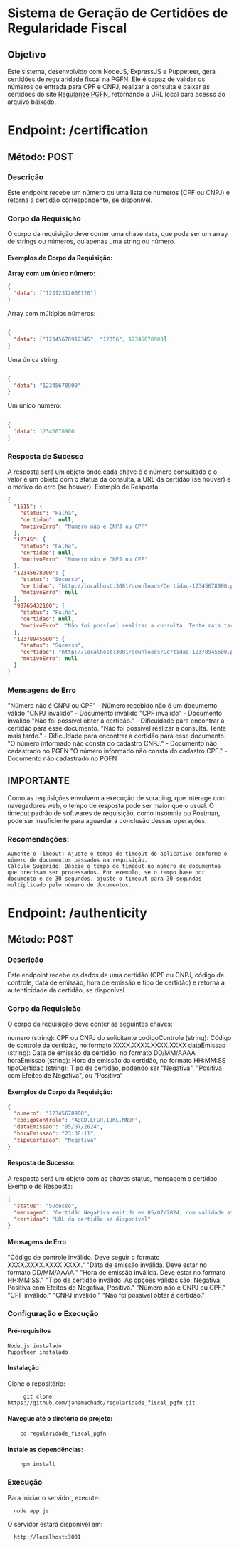 # Sistema de Geração de Certidões de Regularidade Fiscal

## Objetivo
Este sistema, desenvolvido com NodeJS, ExpressJS e Puppeteer, gera certidões de regularidade fiscal na PGFN. Ele é capaz de validar os números de entrada para CPF e CNPJ, realizar a consulta e baixar as certidões do site [Regularize PGFN](https://www.regularize.pgfn.gov.br/), retornando a URL local para acesso ao arquivo baixado.

# Endpoint: /certification

## Método: POST

### Descrição
Este endpoint recebe um número ou uma lista de números (CPF ou CNPJ) e retorna a certidão correspondente, se disponível.

### Corpo da Requisição
O corpo da requisição deve conter uma chave `data`, que pode ser um array de strings ou números, ou apenas uma string ou número.

#### Exemplos de Corpo da Requisição:

**Array com um único número:**
```json
{
  "data": ["12312312000120"]
}
```

Array com múltiplos números:

```json

{
  "data": ["12345678912345", "12356", 12345678900]
}
```

Uma única string:

```json

{
  "data": "12345678900"
}
```

Um único número:

```json

{
  "data": 12345678900
}
```

### Resposta de Sucesso

A resposta será um objeto onde cada chave é o número consultado e o valor é um objeto com o status da consulta, a URL da certidão (se houver) e o motivo do erro (se houver).
Exemplo de Resposta:

```json
{
  "1515": {
    "status": "Falha",
    "certidao": null,
    "motivoErro": "Número não é CNPJ ou CPF"
  },
  "12345": {
    "status": "Falha",
    "certidao": null,
    "motivoErro": "Número não é CNPJ ou CPF"
  },
  "12345678900": {
    "status": "Sucesso",
    "certidao": "http://localhost:3001/downloads/Certidao-12345678900.pdf",
    "motivoErro": null
  },
  "98765432100": {
    "status": "Falha",
    "certidao": null,
    "motivoErro": "Não foi possível realizar a consulta. Tente mais tarde."
  },
  "12378945600": {
    "status": "Sucesso",
    "certidao": "http://localhost:3001/downloads/Certidao-12378945600.pdf",
    "motivoErro": null
  }
}
```

### Mensagens de Erro

  "Número não é CNPJ ou CPF" - Número recebido não é um documento válido
  "CNPJ inválido" - Documento inválido
  "CPF inválido" - Documento inválido
  "Não foi possível obter a certidão." - Dificuldade para encontrar a certidão para esse documento.
  "Não foi possível realizar a consulta. Tente mais tarde." - Dificuldade para encontrar a certidão para esse documento.
  "O número informado não consta do cadastro CNPJ." - Documento não cadastrado no PGFN
  "O número informado não consta do cadastro CPF." - Documento não cadastrado no PGFN
  
## IMPORTANTE
Como as requisições envolvem a execução de scraping, que interage com navegadores web, o tempo de resposta pode ser maior que o usual. O timeout padrão de softwares de requisição, como Insomnia ou Postman, pode ser insuficiente para aguardar a conclusão dessas operações.
### Recomendações:
    Aumente o Timeout: Ajuste o tempo de timeout do aplicativo conforme o número de documentos passados na requisição.
    Cálculo Sugerido: Baseie o tempo de timeout no número de documentos que precisam ser processados. Por exemplo, se o tempo base por documento é de 30 segundos, ajuste o timeout para 30 segundos multiplicado pelo número de documentos.

# Endpoint: /authenticity

## Método: POST

### Descrição

Este endpoint recebe os dados de uma certidão (CPF ou CNPJ, código de controle, data de emissão, hora de emissão e tipo de certidão) e retorna a autenticidade da certidão, se disponível.

### Corpo da Requisição
O corpo da requisição deve conter as seguintes chaves:

numero (string): CPF ou CNPJ do solicitante
codigoControle (string): Código de controle da certidão, no formato XXXX.XXXX.XXXX.XXXX
dataEmissao (string): Data de emissão da certidão, no formato DD/MM/AAAA
horaEmissao (string): Hora de emissão da certidão, no formato HH:MM:SS
tipoCertidao (string): Tipo de certidão, podendo ser "Negativa", "Positiva com Efeitos de Negativa", ou "Positiva"

#### Exemplos de Corpo da Requisição:
```json
{
  "numero": "12345678900",
  "codigoControle": "ABCD.EFGH.IJKL.MNOP",
  "dataEmissao": "05/07/2024",
  "horaEmissao": "23:38:11",
  "tipoCertidao": "Negativa"
}
```

#### Resposta de Sucesso:
A resposta será um objeto com as chaves status, mensagem e certidao. Exemplo de Resposta:

```json
{
  "status": "Sucesso",
  "mensagem": "Certidão Negativa emitida em 05/07/2024, com validade até 01/01/2025.",
  "certidao": "URL da certidão se disponível"
}
```

#### Mensagens de Erro
  "Código de controle inválido. Deve seguir o formato XXXX.XXXX.XXXX.XXXX."
  "Data de emissão inválida. Deve estar no formato DD/MM/AAAA."
  "Hora de emissão inválida. Deve estar no formato HH:MM:SS."
  "Tipo de certidão inválido. As opções válidas são: Negativa, Positiva com Efeitos de Negativa, Positiva."
  "Número não é CNPJ ou CPF."
  "CPF inválido."
  "CNPJ inválido."
  "Não foi possível obter a certidão."

### Configuração e Execução
#### Pré-requisitos

    Node.js instalado
    Puppeteer instalado

#### Instalação
Clone o repositório:
```
     git clone https://github.com/janamachado/regularidade_fiscal_pgfn.git
```


#### Navegue até o diretório do projeto:
```
    cd regularidade_fiscal_pgfn
```

#### Instale as dependências:
```
    npm install
```

### Execução

Para iniciar o servidor, execute:
```
  node app.js
```

O servidor estará disponível em:
```
  http://localhost:3001
```
